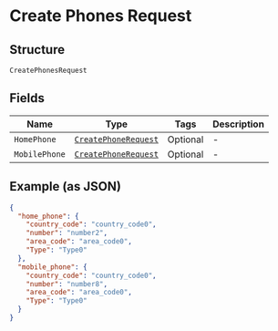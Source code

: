 
# Create Phones Request

## Structure

`CreatePhonesRequest`

## Fields

| Name | Type | Tags | Description |
|  --- | --- | --- | --- |
| `HomePhone` | [`CreatePhoneRequest`](../../doc/models/create-phone-request.md) | Optional | - |
| `MobilePhone` | [`CreatePhoneRequest`](../../doc/models/create-phone-request.md) | Optional | - |

## Example (as JSON)

```json
{
  "home_phone": {
    "country_code": "country_code0",
    "number": "number2",
    "area_code": "area_code0",
    "Type": "Type0"
  },
  "mobile_phone": {
    "country_code": "country_code0",
    "number": "number8",
    "area_code": "area_code0",
    "Type": "Type0"
  }
}
```

